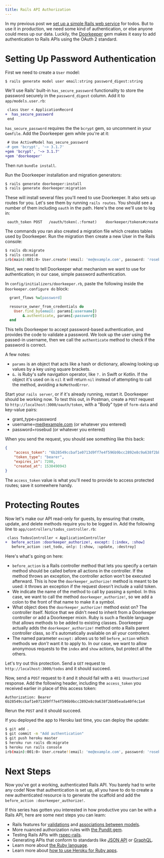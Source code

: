 ```yaml
---
title: Rails API Authorization
---
```


In my previous post we [set up a simple Rails web service](http://codingitwrong.com/2018/07/02/rails-the-easiest-way-to-create-a-web-service.html) for todos. But to use it in production, we need some kind of authentication, or else anyone could mess up our data. Luckily, the [Doorkeeper](https://github.com/doorkeeper-gem/doorkeeper) gem makes it easy to add authentication to Rails APIs using the OAuth 2 standard.

# Setting Up Password Authentication
First we need to create a `User` model:

```sh
$ rails generate model user email:string password_digest:string
```

We'll use Rails' built-in `has_secure_password` functionality to store the password securely in the `password_digest` column. Add it to `app/models.user.rb`:

```diff
 class User < ApplicationRecord
+  has_secure_password
 end
```

`has_secure_password` requires the the `bcrypt` gem, so uncomment in your `Gemfile`. Add the Doorkeeper gem while you're at it:

```diff
 # Use ActiveModel has_secure_password
-# gem 'bcrypt', '~> 3.1.7'
+gem 'bcrypt', '~> 3.1.7'
+gem 'doorkeeper'
```

Then run `bundle install`.

Run the Doorkeeper installation and migration generators:

```sh
$ rails generate doorkeeper:install
$ rails generate doorkeeper:migration
```

These will install several files you'll need to use Doorkeeper. It also sets up routes for you. Let's see them by running `rails routes`. You should see a number of them including `oauth` in the path. Here's the one we'll use to log in:

```
 oauth_token POST   /oauth/token(.:format)    doorkeeper/tokens#create
```

The commands you ran also created a migration file which creates tables used by Doorkeeper. Run the migration then create a new User in the Rails console:

```sh
$ rails db:migrate
$ rails console
irb(main):001:0> User.create!(email: 'me@example.com', password: 'rosebud')
```

Next, we need to tell Doorkeeper what mechanism we want to use for authentication; in our case, simple password authentication.

In `config/initializers/doorkeeper.rb`, paste the following inside the `Doorkeeper.configure do` block:

```ruby
  grant_flows %w[password]

  resource_owner_from_credentials do
    User.find_by(email: params[:username])
        &.authenticate, params[:password])
  end
```

This tells Doorkeeper to accept password-based authentication, and provides the code to validate a password. We look up the user using the passed-in username, then we call the `authenticate` method to check if the password is correct.

A few notes:

- `params` is an object that acts like a hash or dictionary, allowing looking up values by a key using square brackets.
- `&.` is Ruby's safe navigation operator, like `?.` in Swift or Kotlin. If the object it's used on is `nil` it will return `nil` instead of attempting to call the method, avoiding a `NoMethodError`.

Start your `rails server`, or if it's already running, restart it. Doorkeeper should be working now. To test this out, in Postman, create a `POST` request to `http://localhost:3000/oauth/token`, with a "Body" type of `form-data` and key-value pairs:

- grant_type=password
- username=me@example.com (or whatever you entered)
- password=rosebud (or whatever you entered)

When you send the request, you should see something like this back:

```json
{
    "access_token": "6b28549ccbaf1e0713d9ff7e4f596b9bcc2892e8c9a638f2bb05eada40f4c1a4",
    "token_type": "bearer",
    "expires_in": 7200,
    "created_at": 1530490943
}
```

The `access_token` value is what you'll need to provide to access protected routes; save it somewhere handy.

# Protecting Routes
Now let's make our API read-only for guests, by ensuring that create, update, and delete methods require you to be logged in. Add the following line to `app/controllers/todos_controller.rb`:

```diff
 class TodosController < ApplicationController
+  before_action :doorkeeper_authorize!, except: [:index, :show]
   before_action :set_todo, only: [:show, :update, :destroy]
```

Here's what's going on here:

- `before_action` is a Rails controller method that lets you specify a certain method should be called before all actions in the controller. If the method throws an exception, the controller action won’t be executed afterward. This is how the `doorkeeper_authorize!` method is meant to be used: it throws an exception if the request doesn’t include a valid token.
- We indicate the name of the method to call by passing a symbol. In this case, we want to call the method `doorkeeper_authorize!`, so we add a colon to the front of that name to make it a symbol.
- What object does the `doorkeeper_authorize!`  method exist on? The controller itself. Notice that we didn't need to inherit from a Doorkeeper controller or add a Doorkeeper mixin. Ruby is such a flexible language that allows methods to be added to existing classes. Doorkeeper actually adds the `doorkeeper_authorize!` method onto a Rails parent controller class, so it's automatically available on all your controllers.
- The named parameter `except:` allows us to tell `before_action` which methods we *don’t* want it to apply to. In our case, we want to allow anonymous requests to the `index` and `show` actions, but protect all the others.

Let's try out this protection. Send a `GET` request to `http://localhost:3000/todos` and it should succeed. 

Now, send a `POST` request to it and it should fail with a `401 Unauthorized` response. Add the following header, including the `access_token` you received earlier in place of this access token:

```
Authorization: Bearer 6b28549ccbaf1e0713d9ff7e4f596b9bcc2892e8c9a638f2bb05eada40f4c1a4
```

Rerun the `POST` and it should succeed.

If you deployed the app to Heroku last time, you can deploy the update:

```sh
$ git add .
$ git commit -m "Add authentication"
$ git push heroku master
$ heroku run rails db:migrate
$ heroku run rails console
irb(main):001:0> User.create!(email: 'me@example.com', password: 'rosebud')
```

# Next Steps
Now you've got a working, authenticated Rails API. You barely had to write any code! Now that authentication is set up, all you have to do to create a new authenticated resource is to generate the scaffold and add the `before_action :doorkeeper_authorize!`.

If this series has gotten you interested in how productive you can be with a Rails API, here are some next steps you can learn:

- Rails features for [validations](http://guides.rubyonrails.org/active_record_validations.html) and [associations between models](http://guides.rubyonrails.org/association_basics.html).
- More nuanced authorization rules with [the Pundit gem](https://github.com/varvet/pundit).
- Testing Rails APIs with [rspec-rails](https://github.com/rspec/rspec-rails).
- Generating APIs that conform to standards like [JSON API](https://github.com/cerebris/jsonapi-resources) or [GraphQL](https://github.com/rmosolgo/graphql-ruby).
- Learn more about [the Ruby language](http://ruby-doc.com/docs/ProgrammingRuby/).
- Learn more about [how to use Heroku for Ruby apps](https://devcenter.heroku.com/articles/getting-started-with-ruby#introduction).